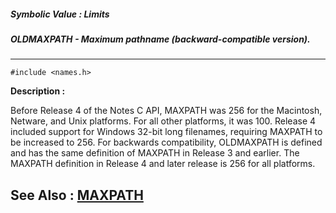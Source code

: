 ##### Symbolic Value : Limits
##### OLDMAXPATH - Maximum pathname (backward-compatible version).
---
```
#include <names.h>
```
**Description :**

Before Release 4 of the Notes C API, MAXPATH was 256 for the Macintosh, 
Netware, and Unix platforms.  For all other platforms, it was 100.  Release 4 
included support for Windows 32-bit long filenames, requiring MAXPATH to be 
increased to 256.  For backwards compatibility, OLDMAXPATH is defined and has 
the same definition of MAXPATH in Release 3 and earlier.  The MAXPATH 
definition in Release 4 and later release is 256 for all platforms.

**See Also :**
[MAXPATH](/reference/Symb/MAXPATH)
---
